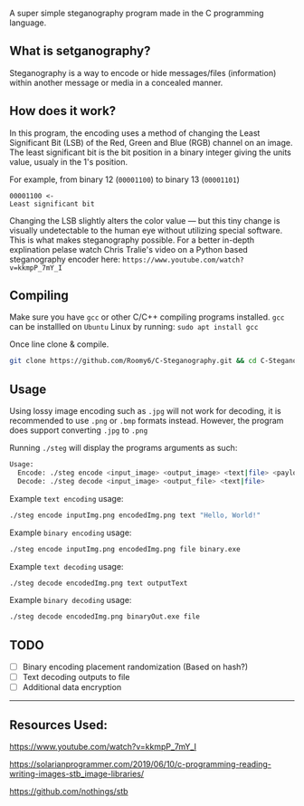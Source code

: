 A super simple steganography program made in the C programming language.
## What is setganography?
Steganography is a way to encode or hide messages/files (information) within another message or media in a concealed manner.

## How does it work?
In this program, the encoding uses a method of changing the Least Significant Bit (LSB) of the Red, Green and Blue (RGB) channel on an image. The least significant bit is the bit position in a binary integer giving the units value, usualy in the 1's position.

For example, from binary 12 (`00001100`) to binary 13 (`00001101`)

```
00001100 <-
Least significant bit
```

Changing the LSB slightly alters the color value — but this tiny change is visually undetectable to the human eye without utilizing special software. This is what makes steganography possible. For a better in-depth explination pelase watch Chris Tralie's video on a Python based steganography encoder here: `https://www.youtube.com/watch?v=kkmpP_7mY_I`

## Compiling
Make sure you have `gcc` or other C/C++ compiling programs installed. `gcc` can be installled on `Ubuntu` Linux by running: `sudo apt install gcc` 

Once line clone & compile.
```sh
git clone https://github.com/Roomy6/C-Steganography.git && cd C-Steganography/ && gcc main.c image.c stego.c -o steg -lm
```

## Usage
Using lossy image encoding such as `.jpg` will not work for decoding, it is recommended to use `.png` or `.bmp` formats instead. However, the program does support converting `.jpg` to `.png`

Running `./steg` will display the programs arguments as such:
```sh
Usage:
  Encode: ./steg encode <input_image> <output_image> <text|file> <payload>
  Decode: ./steg decode <input_image> <output_file> <text|file>
```

Example `text encoding` usage:
```sh
./steg encode inputImg.png encodedImg.png text "Hello, World!"
```

Example `binary encoding` usage:
```sh
./steg encode inputImg.png encodedImg.png file binary.exe
```

Example `text decoding` usage:
```sh
./steg decode encodedImg.png text outputText
```

Example `binary decoding` usage:
```sh
./steg decode encodedImg.png binaryOut.exe file
```

## TODO
- [ ] Binary encoding placement randomization (Based on hash?)
- [ ] Text decoding outputs to file
- [ ] Additional data encryption

---

## Resources Used:
https://www.youtube.com/watch?v=kkmpP_7mY_I

https://solarianprogrammer.com/2019/06/10/c-programming-reading-writing-images-stb_image-libraries/

https://github.com/nothings/stb